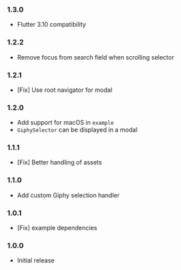 ### 1.3.0
* Flutter 3.10 compatibility

### 1.2.2
* Remove focus from search field when scrolling selector 

### 1.2.1
* [Fix] Use root navigator for modal

### 1.2.0
* Add support for macOS in `example`
* `GiphySelector` can be displayed in a modal

### 1.1.1
* [Fix] Better handling of assets

### 1.1.0

* Add custom Giphy selection handler

### 1.0.1

* [Fix] example dependencies

### 1.0.0

* Initial release
